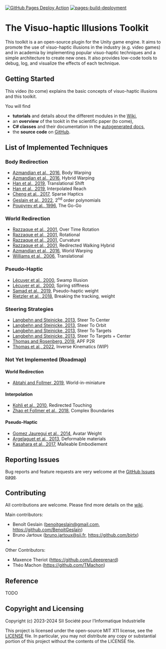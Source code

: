 [![GitHub Pages Deploy Action](https://github.com/benoitgeslain/Visuo-haptic-Illusions-Toolkit/actions/workflows/doxygen-gh-pages.yml/badge.svg)](https://github.com/benoitgeslain/Visuo-haptic-Illusions-Toolkit/actions/workflows/doxygen-gh-pages.yml)
[![pages-build-deployment](https://github.com/benoitgeslain/Visuo-haptic-Illusions-Toolkit/actions/workflows/pages/pages-build-deployment/badge.svg)](https://github.com/benoitgeslain/Visuo-haptic-Illusions-Toolkit/actions/workflows/pages/pages-build-deployment)

# The Visuo-haptic Illusions Toolkit

This toolkit is a an open-source plugin for the Unity game engine. It aims to promote the use of visuo-haptic illusions in the industry (e.g. video games) and in academia by implementing popular visuo-haptic techniques and a simple architecture to create new ones. It also provides low-code tools to debug, log, and visualize the effects of each technique.

## Getting Started

This video (to come) explains the basic concepts of visuo-haptic illusions and this toolkit.

You will find
+ **tutorials** and details about the different modules in the [Wiki](https://github.com/BenoitGeslain/Visuo-haptic-Illusions-Toolkit/wiki),
+ an **overview** of the tookit in the scientific paper (to come),
+ **C# classes** and their documentation in the [autogenerated docs](https://benoitgeslain.github.io/Visuo-haptic-Illusions-Toolkit/),
+ the **source code** on [GitHub](https://github.com/BenoitGeslain/Visuo-haptic-Illusions-Toolkit/).

## List of Implemented Techniques

### Body Redirection
- [Azmandian et al., 2016](https://doi.org/10.1145/2858036.2858226), Body Warping
- [Azmandian et al., 2016](https://doi.org/10.1145/2858036.2858226), Hybrid Warping
- [Han et al., 2019](http://ieeexplore.ieee.org/document/8260974/), Translational Shift
- [Han et al., 2019](http://ieeexplore.ieee.org/document/8260974/), Interpolated Reach
- [Cheng et al., 2017](http://doi.acm.org/10.1145/3025453.3025753), Sparse Haptics
- [Geslain et al., 2022](https://doi.org/10.1145/3531073.3531100), 2<sup>nd</sup> order polynomials
- [Poupyrev et al., 1996](https://dl.acm.org/doi/10.1145/237091.237102), The Go-Go

### World Redirection
- [Razzaque et al., 2001](http://dx.doi.org/10.2312/egs.20011036), Over Time Rotation
- [Razzaque et al., 2001](https://diglib.eg.org:443/xmlui/handle/10.2312/egs20011036), Rotational
- [Razzaque et al., 2001](https://diglib.eg.org:443/xmlui/handle/10.2312/egs20011036), Curvature
- [Razzaque et al., 2001](https://diglib.eg.org:443/xmlui/handle/10.2312/egs20011036), Redirected Walking Hybrid
- [Azmandian et al., 2016](https://doi.org/10.1145/2858036.2858226), World Warping
- [Williams et al., 2006](https://dl.acm.org/doi/10.1145/1140491.1140495), Translational

### Pseudo-Haptic
- [Lécuyer et al., 2000](https://doi.org/10.1109/VR.2000.840369), Swamp Illusion
- [Lécuyer et al., 2000](https://doi.org/10.1109/VR.2000.840369), Spring stiffness
- [Samad et al., 2019](https://dl.acm.org/doi/10.1145/3290605.3300550), Pseudo-haptic weight
- [Rietzler et al., 2018](https://dl.acm.org/doi/10.1145/3173574.3173702), Breaking the tracking, weight

### Steering Strategies
- [Langbehn and Steinicke, 2013](https://link.springer.com/referenceworkentry/10.1007/978-3-319-08234-9_253-1), Steer To Center
- [Langbehn and Steinicke, 2013](https://link.springer.com/referenceworkentry/10.1007/978-3-319-08234-9_253-1), Steer To Orbit
- [Langbehn and Steinicke, 2013](https://link.springer.com/referenceworkentry/10.1007/978-3-319-08234-9_253-1), Steer To Targets
- [Langbehn and Steinicke, 2013](https://link.springer.com/referenceworkentry/10.1007/978-3-319-08234-9_253-1), Steer To Targets + Center
- [Thomas and Rosenberg, 2019](https://doi.org/10.1109/VR.2019.8797983), APF P2R
- [Thomas et al., 2022](https://doi.org/10.1109/ISMAR55827.2022.00076), Inverse Kinematics (WIP)

### Not Yet Implemented (Roadmap)

#### World Redirection
- [Abtahi and Follmer, 2019](https://dl.acm.org/doi/10.1145/3290605.3300752), World-in-miniature

#### Interpolation
- [Kohli et al., 2010](https://doi.org/10.1109/3DUI.2010.5444703), Redirected Touching
- [Zhao et Follmer et al., 2018](https://dl.acm.org/doi/10.1145/3173574.3174118), Complex Boundaries

#### Pseudo-Haptic
- [Gomez Jauregui et al., 2014](http://ieeexplore.ieee.org/document/6777424/), Avatar Weight
- [Argelaguet et al., 2013](https://doi.org/10.1145/2501599), Deformable materials
- [Kasahara et al., 2017](http://doi.acm.org/10.1145/3025453.3025962), Malleable Embodiement

## Reporting Issues

Bug reports and feature requests are very welcome at the [GitHub Issues page](https://github.com/BenoitGeslain/Visuo-haptic-Illusions-Toolkit/issues).

## Contributing

All contributions are welcome. Please find more details on the [wiki](https://github.com/BenoitGeslain/Visuo-haptic-Illusions-Toolkit/wiki/Contributing).

Main contributors:
- Benoît Geslain (benoitgeslain@gmail.com, https://github.com/BenoitGeslain)
- Bruno Jartoux (bruno.jartoux@sii.fr, https://github.com/bjrtx)
-
Other Contributors:
- Maxence Theriot (https://github.com/Ldeeprenard)
- Théo Machon (https://github.com/TMachon)

## Reference

TODO

## Copyright and Licensing
Copyright (c) 2023-2024 SII Société pour l’Informatique Industrielle


This project is licensed under the open-source MIT X11 license, see the [LICENSE](https://github.com/BenoitGeslain/Visuo-haptic-Illusions-Toolkit/blob/main/LICENSE) file.
In particular, you may not distribute any copy or substantial portion of this project
without the contents of the LICENSE file.
